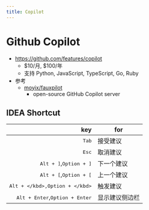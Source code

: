 ```yaml
---
title: Copilot
---
```


# Github Copilot

- https://github.com/features/copilot
  - $10/月, $100/年
  - 支持 Python, JavaScript, TypeScript, Go, Ruby
- 参考
  - [moyix/fauxpilot](https://github.com/moyix/fauxpilot)
    - open-source GitHub Copilot server

## IDEA Shortcut

|                                              key | for            |
| -----------------------------------------------: | -------------- |
|                                   <kbd>Tab</kbd> | 接受建议       |
|                                   <kbd>Esc</kbd> | 取消建议       |
|         <kbd>Alt + ]</kbd>,<kbd>Option + ]</kbd> | 下一个建议     |
|         <kbd>Alt + [</kbd>,<kbd>Option + [</kbd> | 上一个建议     |
|         <kbd>Alt + \</kbd>,<kbd>Option + \</kbd> | 触发建议       |
| <kbd>Alt + Enter</kbd>,<kbd>Option + Enter</kbd> | 显示建议侧边栏 |
